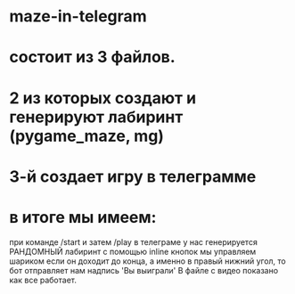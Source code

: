 # maze-in-telegram
# состоит из 3 файлов.
# 2 из которых создают и генерируют лабиринт (pygame_maze, mg)
# 3-й создает игру в телеграмме
# в итоге мы имеем: 
при команде /start и затем /play в телеграме у нас генерируется РАНДОМНЫЙ лабиринт
с помощью inline кнопок мы управляем шариком
если он доходит до конца, а именно в правый нижний угол, то бот отправляет нам надпись 'Вы выиграли'
В файле с видео показано как все работает.
